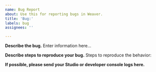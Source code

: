 ```yaml
---
name: Bug Report
about: Use this for reporting bugs in Weaver.
title: 'Bug:'
labels: bug
assignees: ''

---
```


**Describe the bug.**
Enter information here...

**Describe steps to reproduce your bug.**
Steps to reproduce the behavior:

**If possible, please send your Studio or developer console logs here.**
